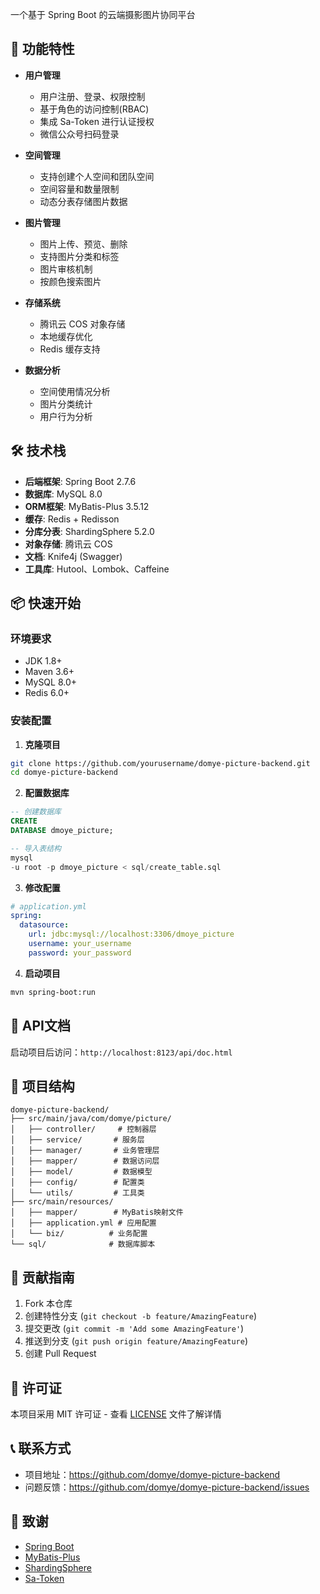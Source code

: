 一个基于 Spring Boot 的云端摄影图片协同平台

## 🚀 功能特性

- **用户管理**
    - 用户注册、登录、权限控制
    - 基于角色的访问控制(RBAC)
    - 集成 Sa-Token 进行认证授权
    - 微信公众号扫码登录

- **空间管理**
    - 支持创建个人空间和团队空间
    - 空间容量和数量限制
    - 动态分表存储图片数据

- **图片管理**
    - 图片上传、预览、删除
    - 支持图片分类和标签
    - 图片审核机制
    - 按颜色搜索图片

- **存储系统**
    - 腾讯云 COS 对象存储
    - 本地缓存优化
    - Redis 缓存支持

- **数据分析**
    - 空间使用情况分析
    - 图片分类统计
    - 用户行为分析

## 🛠️ 技术栈

- **后端框架**: Spring Boot 2.7.6
- **数据库**: MySQL 8.0
- **ORM框架**: MyBatis-Plus 3.5.12
- **缓存**: Redis + Redisson
- **分库分表**: ShardingSphere 5.2.0
- **对象存储**: 腾讯云 COS
- **文档**: Knife4j (Swagger)
- **工具库**: Hutool、Lombok、Caffeine

## 📦 快速开始

### 环境要求

- JDK 1.8+
- Maven 3.6+
- MySQL 8.0+
- Redis 6.0+

### 安装配置

1. **克隆项目**

```bash
git clone https://github.com/yourusername/domye-picture-backend.git
cd domye-picture-backend
```

2. **配置数据库**

```sql
-- 创建数据库
CREATE
DATABASE dmoye_picture;

-- 导入表结构
mysql
-u root -p dmoye_picture < sql/create_table.sql
```

3. **修改配置**

```yaml
# application.yml
spring:
  datasource:
    url: jdbc:mysql://localhost:3306/dmoye_picture
    username: your_username
    password: your_password
```

4. **启动项目**

```bash
mvn spring-boot:run
```

## 📖 API文档

启动项目后访问：`http://localhost:8123/api/doc.html`

## 📁 项目结构

```
domye-picture-backend/
├── src/main/java/com/domye/picture/
│   ├── controller/     # 控制器层
│   ├── service/       # 服务层
│   ├── manager/       # 业务管理层
│   ├── mapper/        # 数据访问层
│   ├── model/         # 数据模型
│   ├── config/        # 配置类
│   └── utils/         # 工具类
├── src/main/resources/
│   ├── mapper/        # MyBatis映射文件
│   ├── application.yml # 应用配置
│   └── biz/          # 业务配置
└── sql/              # 数据库脚本
```

## 🤝 贡献指南

1. Fork 本仓库
2. 创建特性分支 (`git checkout -b feature/AmazingFeature`)
3. 提交更改 (`git commit -m 'Add some AmazingFeature'`)
4. 推送到分支 (`git push origin feature/AmazingFeature`)
5. 创建 Pull Request

## 📄 许可证

本项目采用 MIT 许可证 - 查看 [LICENSE](LICENSE) 文件了解详情

## 📞 联系方式

- 项目地址：https://github.com/domye/domye-picture-backend
- 问题反馈：https://github.com/domye/domye-picture-backend/issues

## 🙏 致谢

- [Spring Boot](https://spring.io/projects/spring-boot)
- [MyBatis-Plus](https://baomidou.com/)
- [ShardingSphere](https://shardingsphere.apache.org/)
- [Sa-Token](https://sa-token.dev33.cn/)